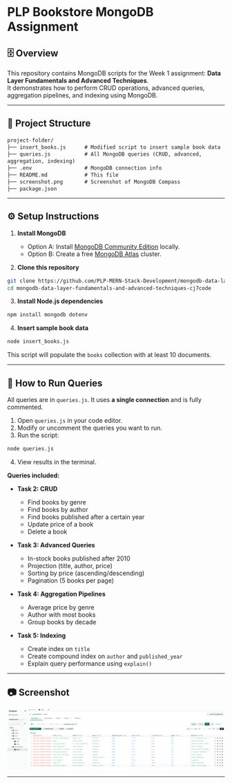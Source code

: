 # PLP Bookstore MongoDB Assignment

## 🗄️ Overview
This repository contains MongoDB scripts for the Week 1 assignment: **Data Layer Fundamentals and Advanced Techniques**.  
It demonstrates how to perform CRUD operations, advanced queries, aggregation pipelines, and indexing using MongoDB.

---

## 📂 Project Structure

```
project-folder/
├── insert_books.js      # Modified script to insert sample book data
├── queries.js           # All MongoDB queries (CRUD, advanced, aggregation, indexing)
├── .env                 # MongoDB connection info
├── README.md            # This file
├── screenshot.png       # Screenshot of MongoDB Compass
├── package.json
```

---

## ⚙️ Setup Instructions

1. **Install MongoDB**  
   - Option A: Install [MongoDB Community Edition](https://www.mongodb.com/try/download/community) locally.  
   - Option B: Create a free [MongoDB Atlas](https://www.mongodb.com/cloud/atlas) cluster.

2. **Clone this repository**
```bash
git clone https://github.com/PLP-MERN-Stack-Development/mongodb-data-layer-fundamentals-and-advanced-techniques-cj7code.git
cd mongodb-data-layer-fundamentals-and-advanced-techniques-cj7code
```

3. **Install Node.js dependencies**
```bash
npm install mongodb dotenv
```

4. **Insert sample book data**
```bash
node insert_books.js
```
This script will populate the `books` collection with at least 10 documents.

---

## 📖 How to Run Queries

All queries are in `queries.js`. It uses **a single connection** and is fully commented.  

1. Open `queries.js` in your code editor.  
2. Modify or uncomment the queries you want to run.  
3. Run the script:
```bash
node queries.js
```
4. View results in the terminal.  

**Queries included:**

- **Task 2: CRUD**
  - Find books by genre
  - Find books by author
  - Find books published after a certain year
  - Update price of a book
  - Delete a book

- **Task 3: Advanced Queries**
  - In-stock books published after 2010
  - Projection (title, author, price)
  - Sorting by price (ascending/descending)
  - Pagination (5 books per page)

- **Task 4: Aggregation Pipelines**
  - Average price by genre
  - Author with most books
  - Group books by decade

- **Task 5: Indexing**
  - Create index on `title`
  - Create compound index on `author` and `published_year`
  - Explain query performance using `explain()`

---

## 📷 Screenshot

![MongoDB Compass Screenshot](screenshot.png)

---

